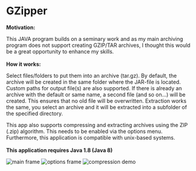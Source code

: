 # GZipper

<b>Motivation:</b><br>

This JAVA program builds on a seminary work and as my main archiving program does not support creating GZIP/TAR archives, I thought this would be a great opportunity to enhance my skills.<br>
<br>
<b>How it works:</b><br>

Select files/folders to put them into an archive (tar.gz). By default, the archive will be created in the same folder where the JAR-file is located. Custom paths for output file(s) are also supported. If there is already an archive with the default or same name, a second file (and so on...) will be created. This ensures that no old file will be overwritten. Extraction works the same, you select an archive and it will be extracted into a subfolder of the specified directory.<br>

This app also supports compressing and extracting archives using the ZIP (.zip) algorithm. This needs to be enabled via the options menu. Furthermore, this application is compatible with unix-based systems.
<br><br>
<b>This application requires Java 1.8 (Java 8)</b>

<img src="https://homepages.fhv.at/mfu7609/images/gzipper_gui.PNG" alt="main frame"/>
<img src="https://homepages.fhv.at/mfu7609/images/gzipper_gui_options.PNG" alt="options frame"/>
<img src="https://homepages.fhv.at/mfu7609/images/gzipper_gui_demo.PNG" alt="compression demo"/>